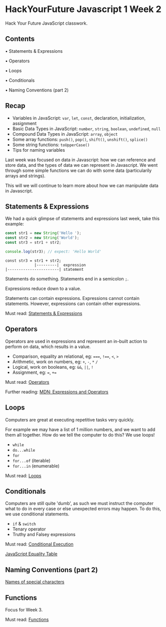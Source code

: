 # HackYourFuture Javascript 1 Week 2

Hack Your Future JavaScript classwork.

## Contents

• Statements & Expressions

• Operators

• Loops

• Conditionals

• Naming Conventions (part 2)

## Recap

- Variables in JavaScript: `var`, `let`, `const`, declaration, initialization, assignment
- Basic Data Types in JavaScript: `number`, `string`, `boolean`, `undefined`, `null`
- Compound Data Types in JavaScript: `array`, `object`
- Some array functions: `push()`, `pop()`, `shift()`, `unshift()`, `splice()`
- Some string functions: `toUpperCase()`
- Tips for naming variables

Last week was focused on data in Javascript: how we can reference and store data, and the types of data we can represent in Javascript.
We went through some simple functions we can do with some data (particularily arrays and strings).

This will we will continue to learn more about how we can manipulate data in Javascript.

## Statements & Expressions

We had a quick glimpse of statements and expressions last week, take this example:
```javascript
const str1 = new String('Hello ');
const str2 = new String('World');
const str3 = str1 + str2;

console.log(str3); // expect: 'Hello World'
```

```
const str3 = str1 + str2;
             |---------|  expression
|-----------------------| statement
```

Statements do something. Statements end in a semicolon `;`.

Expressions reduce down to a value.

Statements can contain expressions. Expressions cannot contain statements. However, expressions can contain other expressions.

Must read: [Statements & Expressions](https://github.com/HackYourFuture/fundamentals/blob/master/fundamentals/statements_expressions.md)

## Operators

Operators are used in expressions and represent an in-built action to perform on data, which results in a value.

- Comparison, equality an relational, eg: `===`, `!==`, `<`, `>` 
- Arithmetic, work on numbers, eg: `+`, `-`, `*` `/`
- Logical, work on booleans, eg: `&&`, `||`, `!`
- Assignment, eg: `=`, `+=`

Must read: [Operators](https://github.com/HackYourFuture/fundamentals/blob/master/fundamentals/operators.md
)

Further reading: [MDN: Expressions and Operators](https://developer.mozilla.org/en-US/docs/Web/JavaScript/Guide/Expressions_and_Operators)

## Loops

Computers are great at executing repetitive tasks very quickly.

For example we may have a list of 1 million numbers, and we want to add them all together. How do we tell the computer to do this? We use loops!

- `while`
- `do...while`
- `for`
- `for...of` (iterable)
- `for...in` (enumerable)

Must read: [Loops](https://github.com/HackYourFuture/fundamentals/blob/master/fundamentals/loops.md)

## Conditionals

Computers are still quite 'dumb', as such we must instruct the computer what to do in every case or else unexpected errors may happen. To do this, we use conditional statements.

- `if` & `switch`
- Tenary operator
- Truthy and Falsey expressions

Must read: [Conditional Execution](https://github.com/HackYourFuture/fundamentals/blob/master/fundamentals/conditional_execution.md)

[JavaScript Equality Table](https://dorey.github.io/JavaScript-Equality-Table/)

##  Naming Conventions (part 2)

[Names of special characters](https://github.com/HackYourFuture/fundamentals/blob/master/fundamentals/names_of_special_characters.md)


## Functions

Focus for Week 3.

Must read: [Functions](https://github.com/HackYourFuture/fundamentals/blob/master/fundamentals/functions.md)
